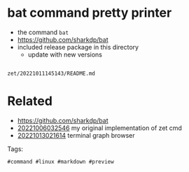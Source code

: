 # bat command pretty printer

- the command `bat`
- https://github.com/sharkdp/bat
- included release package in this directory
  - update with new versions

```
```

` zet/20221011145143/README.md `

# Related

- https://github.com/sharkdp/bat
- [20221006032546](/zet/20221006032546/README.md) my original implementation of zet cmd
- [20221013021614](/zet/20221013021614/README.md) terminal graph browser

Tags:

    #command #linux #markdown #preview
